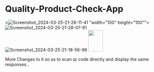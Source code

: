 # Quality-Product-Check-App

<![Screenshot_2024-03-25-21-28-11-41](https://github.com/abirgen/Quality-Product-Check-App/assets/48325130/5b9aaec8-14ea-4f54-a662-91839e92ffbf) "width="100" height="100"">
![Screenshot_2024-03-25-21-28-07-91](https://github.com/abirgen/Quality-Product-Check-App/assets/48325130/04d71061-4bfb-4935-8570-eb75eb1fbe7b)
![Screenshot_2024-03-25-21-18-56-96](https://github.com/abirgen/Quality-Product-Check-App/assets/48325130/95f940b7-8a2d-4938-9a5a-5b0c549d0bf1)
<img src="(https://github.com/abirgen/Quality-Product-Check-App/assets/48325130/95f940b7-8a2d-4938-9a5a-5b0c549d0bf1)https://github.com/abirgen/Quality-Product-Check-App/assets/48325130/95f940b7-8a2d-4938-9a5a-5b0c549d0bf1" width="48" height="70">


More Changes to it so as to scan qr code directly and display the same responses..
